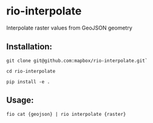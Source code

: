 # rio-interpolate
Interpolate raster values from GeoJSON geometry

## Installation:
```
git clone git@github.com:mapbox/rio-interpolate.git`

cd rio-interpolate

pip install -e .
```

## Usage:
```
fio cat {geojson} | rio interpolate {raster}
```
